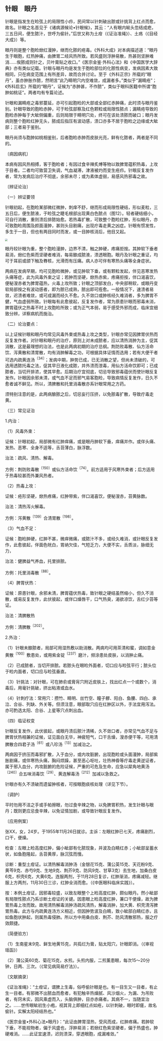 ## 针眼　眼丹

针眼是指发生在睑弦上的局限性小疖，民间常以针刺破出脓或针挑背上红点而愈，故名。针眼之名首见于《诸病源候论•针眼候》，其云：“人有眼内眦头忽结成疤，三五日间，便生脓汁，世呼为偷针。”后世又称为土疳（《证治准绳》）、土疡（《目经大成》）等。

眼丹则是整个胞睑焮红漫肿，继而化脓的疮毒。《外科大成》对本病描述道：“眼丹生于眼胞，红热肿痛，由脾胃二经风热所致。若风盛则浮肿易散，热甚则坚肿难消……俟脓成则针之，贝叶膏贴之收口。”《医宗金鉴·外科心法》和《中国医学大辞典》亦有类似记载。针眼与眼丹均是发生于胞睑部位的化脓性病变，发病因素大致相同，只在病变范围上有所差异，故而合并讨论。至于《外科正宗》所载的“眼丹”，虽亦肿胀作脓，然明言“此乃睛明穴内空难敛，成漏者多。”类似于“漏睛疮”；《外科启玄》所载的“眼丹”，证候为“赤肿甚，不作脓”，类似于眼科医籍中所谓“胞肿如桃证”。两者均有专篇论述。

针眼和漏睛疮之毒邪蔓延，亦可引起胞睑的大部或全部红赤肿痛，此时须与眼丹鉴别。针眼导致的胞睑赤肿，可于睑弦部察及红色颗粒或局限性脓点；漏睛疮导致的胞睑赤肿每于大眦侧偏重，后则局限于睛明穴处，终可在该处溃脓而破口；眼丹发病则整个胞睑红肿无头，脓成后指压有波动感，溃口亦多不居于胞睑之边缘或大眦部；三者易于鉴别。

眼丹尚须与胞肿如桃相鉴别，后者胞睑赤肿而皮肤光亮，鲜有化脓者，两者是不同的。

〔病因病机〕

本病有因风热相搏，客于胞睑者；有因过食辛辣炙煿等物以致脾胃蕴积热毒，上攻于目者。二者均可致营卫失调，气血凝滞，津液被灼而变生疮疖。针眼反复发作者，常为发病后治疗不彻底，余邪未尽；或为素体虚弱，易感风热邪毒之故。

〔辨证论治〕

（一）辨证要领

针眼初起，在胞睑某部微红微肿，刺痒不舒，继而形成局限性硬结，形似麦粒，三五日后，便生脓液，于睑弦之睫毛根部出现黄白色脓点（图12）。轻者硬结细小，可自行消散，重则溃后排脓始愈。若热毒扩散，可致整个胞睑红肿，形似眼丹，亦可致胞睑周围及颜面漫肿，甚则头目剧痛，出现疔毒走黄之凶症。针眼有惯发性，多生于一目，但也有两目同时而发，或一目肿核消后，他目又起。

<img src="./img/12.jpg" style="zoom:50%;" />

眼丹较针眼为重，整个胞睑漫肿，边界不清，触之肿硬，疼痛拒按。其肿软下垂者易消，焮红色紫而坚硬者难消，每易酿成脓液，溃透眼胞。眼丹及针眼之重证，均可于耳前或颌下触及臖核，光滑而有压痛。病人亦可伴有寒热头痛等全身症状。

两病在发病早期，均可见胞睑微肿，或见肿软下垂，或有颗粒发起，伴见恶寒发热头痛等症，此为风毒外束之证；若肿而坚硬，焮热赤紫，疼痛拒按，伴口渴喜饮，便秘溲赤者为脾胃蕴热，火毒上攻所致；针眼之顶部发白，中央部稍软，或眼丹变软局部按之有波动感者，即为脓已成熟，脓出即可痊愈。一般情况下，速溃者易敛，迟溃者难敛，或可成漏而经久不愈。久不敛口或肿核经久难消者，多为脾胃不健，气血虚弱所致。针眼每有此愈彼起，反复发作者，常为原患针眼而邪毒未消，脾胃蕴伏之热毒不时上攻胞睑所致；或为正气本弱，易于感受外邪而成，临床宜细致分辨，详察病机而施治。

（二）论治要点：

以上证候针眼和眼丹均常见风毒外束或热毒上攻之类型，针眼亦常见因脾胃伏热而反复发作者。对针眼和眼丹的治疗，原则上对未成脓者，应以清热消肿为主，促其消散，这是最理想的治法，也是此两病初期的治疗总纲。荆防败毒散、仙方活命饮、泻黄散和清胃散，均有消肿解毒之功，可根据具体证情而选用；若有大便干者可选内疏黄连汤<sup>〔34〕</sup>；发病中期，肿势已成，已无消散之望，但尚未溃破的，可选用透脓托毒之法，促其早日液化成脓，并外溃而泄毒，用仙方活命饮即可；已成脓者，当切开排浓，使其早愈。后期治疗宜彻底，切忌导致邪毒蕴伏而使针眼反复发作。针眼因余邪未清，或气血不足而邪气易客胞睑，导致病情反复发作，日久不愈者诚不鲜见。所以，清脾散和托里消毒散亦系针眼常用之方药。

须特别注意的是，此两病酿脓之后，切忌妄行压挤，以免脓毒扩散，导致疔毒走黄。

（三）常见证治

1.内治：

（1）风毒外束：

证候：针眼初起，局部微有红肿痒痛，或是眼丹肿软下垂，痒痛并作。或伴头痛、发热、恶寒、全身不适等，舌苔薄白，脉浮数。

治法：疏风、清热、解毒。

方例：荆防败毒散<sup>〔150〕</sup>或仙方活命饮<sup>〔74〕</sup>。前方适用于风寒外束者；后方适用于热毒较甚而外兼风热者。

（2）热毒上攻：

证候：疮形坚硬，焮热疼痛，红肿带紫，伴口渴喜饮，便秘溲赤，苔黄脉数。

治法：清热泻火解毒。

方例：泻黄散<sup>〔139〕</sup>合清胃散<sup>〔198〕</sup>。

（3）气血不足：

证候：胞睑肿硬，红肿不甚，微痒微痛，或脓汁不多，或经久难消，或针眼反复发作，此愈彼起，伴面色㿠白，胃纳欠佳，气短乏力，大便不实，舌质淡，脉细无力，

治法：健脾益气养血，托里排脓。

方例：托里消毒散<sup>〔88〕</sup>。

（4）脾胃伏热：

证候：原患针眼，余邪未清，脾胃蕴伏热毒，致针眼之硬结虽然缩小，但久不消散，或易反复发作，此伏彼起，或伴口燥唇干，口气热臭，渴欲凉饮，舌红少苔等证。

治法：清脾散热

方例：清脾散<sup>〔202〕</sup>。

2.外治：

（1）针眼未酿脓者，局部可用湿热敷以助消散。两病均可用茶清和蜜，调如意金黄散<sup>〔100〕</sup>敷患处，或用紫金锭<sup>〔237〕</sup>磨汁，频涂患处皮肤，以消肿止痛。

（2）已成脓者，当切开排脓。若脓头在眼睑外面者，切口应与睑弦平行；脓头位于睑内面者，切口应与睑弦垂直。

（3）针挑法：对针眼，可在肺俞或膏肓穴附近皮肤上，找出红点一个或数个，消毒后，用毫针挑破，挤出粘液或血水。

（4）针刺疗法：常用穴：攒竹、睛明、丝竹空、瞳子髎、阳白、鱼腰、四白、承泣、合谷、列缺、外关等。但须注意，眼部取穴应在红肿区以外，手法宜用泻法。亦可酌选太阳、合谷、上星等穴点刺出血。

（四）临证权变

针眼反复发作，此伏彼起，或眼丹溃后脓汁清稀，久不敛口者，亦常见气血不足与脾胃伏热相兼的证候，证见面白无华，神疲短气，口干舌燥，溲赤便干等，可用清脾散合四君子汤<sup>〔61〕</sup>或八珍汤<sup>〔13〕</sup>加减治之。

两病因于挤压而毒邪扩散，入于血分，或内攻脏腑，出现胞睑或头面漫肿，局部紫胀剧痛，或伴寒热头痛，胸闷烦躁，甚至恶心呕吐，壮热神昏等疔毒走黄逆证者，属于邪入血分，内攻脏腑的危险证候，严重的可危及生命，应急以犀角地黄汤<sup>〔240〕</sup>合五味消毒饮<sup>〔29〕</sup>、黄连解毒汤<sup>〔212〕</sup>加减以急救之。

针眼亦有久不溃破而遗留肿核者，可按眼胞痰核处理（详见下节）。

〔调护〕

平时勿用不洁之手或手帕擦眼，勿过食辛辣之物，以免脾胃积热，发生针眼与眼丹；既则更应忌食辛辣，以免证情加剧，或导致针眼反复发作。

〔应用例案〕

张XX，女，24岁。于1955年11月26日就诊。主诉：左眼红肿已七天，疼痛剧烈，口干，便燥。

检查：左眼上睑高度红肿，偏小眦部有化脓现象，并波及白睛红赤；小眦部呈蓄水状，如鱼胞隆起，舌苔黄厚，脉沉弦而慢。

诊断：重型土疳证。以清热解毒消肿汤（金银花15克、蒲公英15克、天花粉9克、黄芩9克、赤芍9克、生地9克、荆芥9克、防风9克、甘草3克）去生地，加桑白皮6克，枳壳6克，大黄6克。连服两剂，于11月28日复诊，红肿渐消，疼痛减轻。继服上方两剂，11月30日三诊，红肿全消而愈。（《中医眼科临床实践》）。

按：本例土疳证，因邪毒较盛，以致左眼整个上睑高度红肿，颇似眼丹。然小眦部有局限性脓点乃系诊断土疳证的关键。因患眼上睑高度红肿，兼口干便燥，故为脾胃热毒上攻而致。故用清热解毒消肿汤疏风清热，解毒消肿，加大黄、枳壳清泻脾胃热毒。此方与内疏黄连汤方义相近，但因肿势波及白睛，致小眦部白睛红赤，且如鱼胞状肿起，则属热毒侵肺。所以方中用桑白皮、荆芥、防风清散邪热，服之疗效颇捷。

〔简便验方〕

（1）生南星末9克、鲜生地黄15克，共捣烂为膏，贴太阳穴，针眼即消。（《审视瑶函》）

（2）蒲公英60克、菊花15克，水煎。头煎内服，二煎薰患眼，每次15〜20分钟，日两、三次。（《常见病简易疗法》）。

〔文献摘录〕

《证治准绳》：“土疳证，谓脾上生毒，俗呼偷针眼是也。有一目生又一目者，有止生一目者。有邪微不出脓血而愈者，有犯触辛热燥腻、风沙烟火，为漏、为吊败者，有窍未实，因风乘虚而入，头脑俱肿，目亦赤痛者。其病不一，当随宜治之。……世传眼眦初生小疱，视其背上即细红点如疮，以针刺破，眼时即瘥，故名偷针。实解太阳经结热也。”

《医宗金鉴•外科心法•眼丹》：“此证由脾胃湿热，受风而成，红肿疼痛。若肿软下垂，不能视物者，偏于风盛也，浮肿易消；若焮红色紫坚硬者，偏于热盛也，肿硬难消。……此证宜速溃，迟则溃深，穿透眼胞，成漏难敛。”